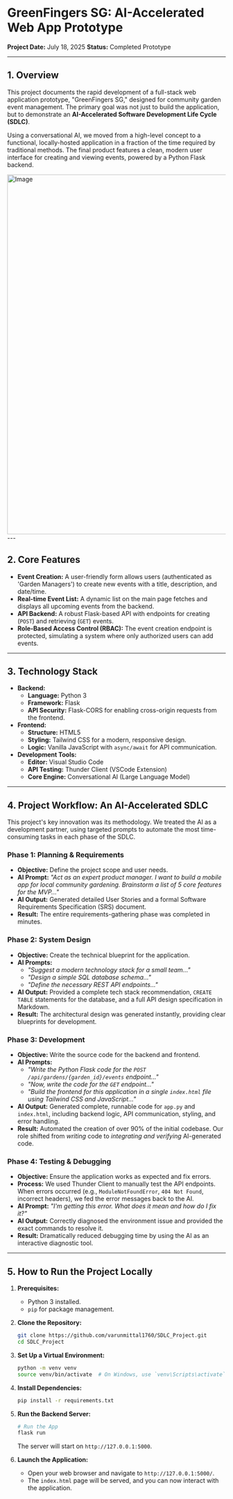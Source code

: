 # GreenFingers SG: AI-Accelerated Web App Prototype

**Project Date:** July 18, 2025
**Status:** Completed Prototype

---

## 1. Overview

This project documents the rapid development of a full-stack web application prototype, "GreenFingers SG," designed for community garden event management. The primary goal was not just to build the application, but to demonstrate an **AI-Accelerated Software Development Life Cycle (SDLC)**.

Using a conversational AI, we moved from a high-level concept to a functional, locally-hosted application in a fraction of the time required by traditional methods. The final product features a clean, modern user interface for creating and viewing events, powered by a Python Flask backend.

<img width="1210" height="827" alt="Image" src="https://github.com/user-attachments/assets/8a34e97d-ac49-46b2-80c0-2e43f46aafd3" />
---

## 2. Core Features

-   **Event Creation:** A user-friendly form allows users (authenticated as 'Garden Managers') to create new events with a title, description, and date/time.
-   **Real-time Event List:** A dynamic list on the main page fetches and displays all upcoming events from the backend.
-   **API Backend:** A robust Flask-based API with endpoints for creating (`POST`) and retrieving (`GET`) events.
-   **Role-Based Access Control (RBAC):** The event creation endpoint is protected, simulating a system where only authorized users can add events.

---

## 3. Technology Stack

-   **Backend:**
    -   **Language:** Python 3
    -   **Framework:** Flask
    -   **API Security:** Flask-CORS for enabling cross-origin requests from the frontend.
-   **Frontend:**
    -   **Structure:** HTML5
    -   **Styling:** Tailwind CSS for a modern, responsive design.
    -   **Logic:** Vanilla JavaScript with `async/await` for API communication.
-   **Development Tools:**
    -   **Editor:** Visual Studio Code
    -   **API Testing:** Thunder Client (VSCode Extension)
    -   **Core Engine:** Conversational AI (Large Language Model)

---

## 4. Project Workflow: An AI-Accelerated SDLC

This project's key innovation was its methodology. We treated the AI as a development partner, using targeted prompts to automate the most time-consuming tasks in each phase of the SDLC.

### Phase 1: Planning & Requirements

-   **Objective:** Define the project scope and user needs.
-   **AI Prompt:** *"Act as an expert product manager. I want to build a mobile app for local community gardening. Brainstorm a list of 5 core features for the MVP..."*
-   **AI Output:** Generated detailed User Stories and a formal Software Requirements Specification (SRS) document.
-   **Result:** The entire requirements-gathering phase was completed in minutes.

### Phase 2: System Design

-   **Objective:** Create the technical blueprint for the application.
-   **AI Prompts:**
    -   *"Suggest a modern technology stack for a small team..."*
    -   *"Design a simple SQL database schema..."*
    -   *"Define the necessary REST API endpoints..."*
-   **AI Output:** Provided a complete tech stack recommendation, `CREATE TABLE` statements for the database, and a full API design specification in Markdown.
-   **Result:** The architectural design was generated instantly, providing clear blueprints for development.

### Phase 3: Development

-   **Objective:** Write the source code for the backend and frontend.
-   **AI Prompts:**
    -   *"Write the Python Flask code for the `POST /api/gardens/{garden_id}/events` endpoint..."*
    -   *"Now, write the code for the `GET` endpoint..."*
    -   *"Build the frontend for this application in a single `index.html` file using Tailwind CSS and JavaScript..."*
-   **AI Output:** Generated complete, runnable code for `app.py` and `index.html`, including backend logic, API communication, styling, and error handling.
-   **Result:** Automated the creation of over 90% of the initial codebase. Our role shifted from *writing* code to *integrating and verifying* AI-generated code.

### Phase 4: Testing & Debugging

-   **Objective:** Ensure the application works as expected and fix errors.
-   **Process:** We used Thunder Client to manually test the API endpoints. When errors occurred (e.g., `ModuleNotFoundError`, `404 Not Found`, incorrect headers), we fed the error messages back to the AI.
-   **AI Prompt:** *"I'm getting this error. What does it mean and how do I fix it?"*
-   **AI Output:** Correctly diagnosed the environment issue and provided the exact commands to resolve it.
-   **Result:** Dramatically reduced debugging time by using the AI as an interactive diagnostic tool.

---

## 5. How to Run the Project Locally

1.  **Prerequisites:**
    -   Python 3 installed.
    -   `pip` for package management.

2.  **Clone the Repository:**
    ```bash
    git clone https://github.com/varunmittal1760/SDLC_Project.git
    cd SDLC_Project
    ```

3.  **Set Up a Virtual Environment:**
    ```bash
    python -m venv venv
    source venv/bin/activate  # On Windows, use `venv\Scripts\activate`
    ```
4.  **Install Dependencies:**
    ```bash
    pip install -r requirements.txt
    ```

5.  **Run the Backend Server:**
    ```bash
    # Run the App
    flask run

    ```
    The server will start on `http://127.0.0.1:5000`.

6.  **Launch the Application:**
    -   Open your web browser and navigate to `http://127.0.0.1:5000/`.
    -   The `index.html` page will be served, and you can now interact with the application.
